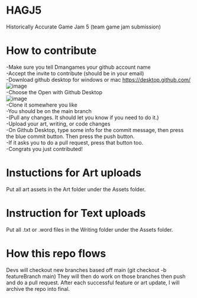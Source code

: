 # HAGJ5
Historically Accurate Game Jam 5 (team game jam submission)

# How to contribute
-Make sure you tell Dmangames your github account name  
-Accept the invite to contribute (should be in your email)  
-Download github desktop for windows or mac https://desktop.github.com/  
![image](https://user-images.githubusercontent.com/10818854/147862800-9d07bfb4-5f5d-411d-a3ae-3caa37a6cee1.png)  
-Choose the Open with Github Desktop  
![image](https://user-images.githubusercontent.com/10818854/147862814-bd408e72-ded0-4bec-8475-3c0a8fe72bd5.png)  
-Clone it somewhere you like  
-You should be on the main branch  
-(Pull any changes. It should let you know if you need to do it.)  
-Upload your art, writing, or code changes  
-On Github Desktop, type some info for the commit message, then press the blue commit button. Then press the push button.  
-If it asks you to do a pull request, press that button too.  
-Congrats you just contributed!  

# Instuctions for Art uploads
Put all art assets in the Art folder under the Assets folder.

# Instruction for Text uploads
Put all .txt or .word files in the Writing folder under the Assets folder.


# How this repo flows
Devs will checkout new branches based off main (git checkout -b featureBranch main)
They will then do work on those branches then push and do a pull request.
After each successful feature or art update, I will archive the repo into final.
